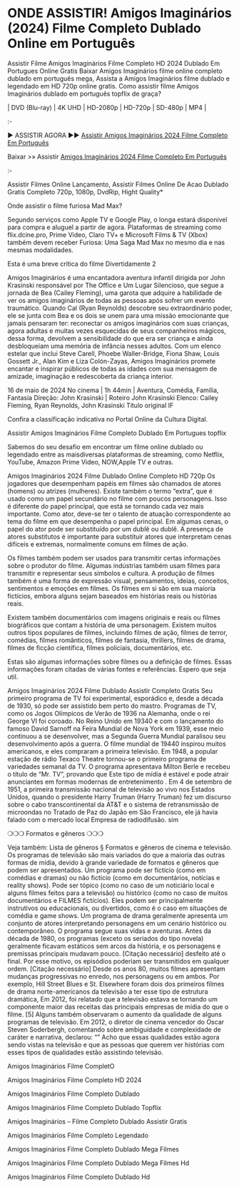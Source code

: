 # ONDE ASSISTIR! Amigos Imaginários (2024) Filme Completo Dublado Online em Português

Assistir Filme Amigos Imaginários Filme Completo HD 2024 Dublado Em Portugues Online Gratis Baixar Amigos Imaginários filme online completo dublado em português mega, Assista a Amigos Imaginários filme dublado e legendado em HD 720p online gratis. Como assistir filme Amigos Imaginários dublado em português topflix de graça?

| DVD (Blu-ray) | 4K UHD | HD-2080p | HD-720p | SD-480p | MP4 |

:-

► ASSISTIR AGORA ►► [Assistir Amigos Imaginários 2024 Filme Completo Em Português](https://4k.yeshq.biz/pt/movie/639720/)

Baixar >» Assistir [Amigos Imaginários 2024 Filme Completo Em Português](https://flix.dcine.pro/pt/movie/639720/)

:-

Assistir Filmes Online Lançamento, Assistir Filmes Online De Acao Dublado Gratis Completo 720p, 1080p, DvdRip, Hight Quality*

Onde assistir o filme furiosa Mad Max?

Segundo serviços como Apple TV e Google Play, o longa estará disponível para compra e aluguel a partir de agora. Plataformas de streaming como flix.dcine.pro, Prime Video, Claro TV+ e Microsoft Films & TV (Xbox) também devem receber Furiosa: Uma Saga Mad Max no mesmo dia e nas mesmas modalidades.

Esta é uma breve crítica do filme Divertidamente 2

Amigos Imaginários é uma encantadora aventura infantil dirigida por John Krasinski responsável por The Office e Um Lugar Silencioso, que segue a jornada de Bea (Cailey Fleming), uma garota que adquire a habilidade de ver os amigos imaginários de todas as pessoas após sofrer um evento traumático. Quando Cal (Ryan Reynolds) descobre seu extraordinário poder, ele se junta com Bea e os dois se unem para uma missão emocionante que jamais pensaram ter: reconectar os amigos imaginários com suas crianças, agora adultas e muitas vezes esquecidas de seus companheiros mágicos, dessa forma, devolvem a sensibilidade do que era ser criança e ainda desbloqueiam uma memória de infância nesses adultos. Com um elenco estelar que inclui Steve Carell, Phoebe Waller-Bridge, Fiona Shaw, Louis Gossett Jr., Alan Kim e Liza Colón-Zayas, Amigos Imaginários promete encantar e inspirar públicos de todas as idades com sua mensagem de amizade, imaginação e redescoberta da criança interior.

16 de maio de 2024 No cinema | 1h 44min | Aventura, Comédia, Família, Fantasia
Direção: John Krasinski | Roteiro John Krasinski
Elenco: Cailey Fleming, Ryan Reynolds, John Krasinski
Título original IF

Confira a classificação indicativa no Portal Online da Cultura Digital.

Assistir Amigos Imaginários Filme Completo Dublado Em Portugues topflix

Sabemos do seu desafio em encontrar um filme online dublado ou legendado entre as maisdiversas plataformas de streaming, como Netflix, YouTube, Amazon Prime Video, NOW,Apple TV e outras.

Amigos Imaginários 2024 Filme Dublado Online Completo HD 720p Os jogadores que desempenham papéis em filmes são chamados de atores (homens) ou atrizes (mulheres). Existe também o termo “extra”, que é usado como um papel secundário no filme com poucos personagens. Isso é diferente do papel principal, que está se tornando cada vez mais importante. Como ator, deve-se ter o talento de atuação correspondente ao tema do filme em que desempenha o papel principal. Em algumas cenas, o papel do ator pode ser substituído por um dublê ou dublê. A presença de atores substitutos é importante para substituir atores que interpretam cenas difíceis e extremas, normalmente comuns em filmes de ação.

Os filmes também podem ser usados para transmitir certas informações sobre o produtor do filme. Algumas indústrias também usam filmes para transmitir e representar seus símbolos e cultura. A produção de filmes também é uma forma de expressão visual, pensamentos, ideias, conceitos, sentimentos e emoções em filmes. Os filmes em si são em sua maioria fictícios, embora alguns sejam baseados em histórias reais ou histórias reais.

Existem também documentários com imagens originais e reais ou filmes biográficos que contam a história de uma personagem. Existem muitos outros tipos populares de filmes, incluindo filmes de ação, filmes de terror, comédias, filmes românticos, filmes de fantasia, thrillers, filmes de drama, filmes de ficção científica, filmes policiais, documentários, etc.

Estas são algumas informações sobre filmes ou a definição de filmes. Essas informações foram citadas de várias fontes e referências. Espero que seja util.

Amigos Imaginários 2024 Filme Dublado Assistir Completo Gratis Seu primeiro programa de TV foi experimental, esporádico e, desde a década de 1930, só pode ser assistido bem perto do mastro. Programas de TV, como os Jogos Olímpicos de Verão de 1936 na Alemanha, onde o rei George VI foi coroado. No Reino Unido em 19340 e com o lançamento do famoso David Sarnoff na Feira Mundial de Nova York em 1939, esse meio continuou a se desenvolver, mas a Segunda Guerra Mundial paralisou seu desenvolvimento após a guerra. O filme mundial de 19440 inspirou muitos americanos, e eles compraram a primeira televisão. Em 1948, a popular estação de rádio Texaco Theatre tornou-se o primeiro programa de variedades semanal da TV. O programa apresentava Milton Berle e recebeu o título de “Mr. TV”, provando que Este tipo de mídia é estável e pode atrair anunciantes em formas modernas de entretenimento . Em 4 de setembro de 1951, a primeira transmissão nacional de televisão ao vivo nos Estados Unidos, quando o presidente Harry Truman (Harry Truman) fez um discurso sobre o cabo transcontinental da AT&T e o sistema de retransmissão de microondas no Tratado de Paz do Japão em São Francisco, ele já havia falado com o mercado local Empresa de radiodifusão. sim

❍❍❍ Formatos e gêneros ❍❍❍

Veja também: Lista de gêneros § Formatos e gêneros de cinema e televisão. Os programas de televisão são mais variados do que a maioria das outras formas de mídia, devido à grande variedade de formatos e gêneros que podem ser apresentados. Um programa pode ser fictício (como em comédias e dramas) ou não fictício (como em documentários, notícias e reality shows). Pode ser tópico (como no caso de um noticiário local e alguns filmes feitos para a televisão) ou histórico (como no caso de muitos documentários e FILMES fictícios). Eles podem ser principalmente instrutivos ou educacionais, ou divertidos, como é o caso em situações de comédia e game shows. Um programa de drama geralmente apresenta um conjunto de atores interpretando personagens em um cenário histórico ou contemporâneo. O programa segue suas vidas e aventuras. Antes da década de 1980, os programas (exceto os seriados do tipo novela) geralmente ficavam estáticos sem arcos da história, e os personagens e premissas principais mudavam pouco. [Citação necessário] desfeito até o final. Por esse motivo, os episódios poderiam ser transmitidos em qualquer ordem. [Citação necessário] Desde os anos 80, muitos filmes apresentam mudanças progressivas no enredo, nos personagens ou em ambos. Por exemplo, Hill Street Blues e St. Elsewhere foram dois dos primeiros filmes de drama norte-americanos da televisão a ter esse tipo de estrutura dramática, Em 2012, foi relatado que a televisão estava se tornando um componente maior das receitas das principais empresas de mídia do que o filme. [5] Alguns também observaram o aumento da qualidade de alguns programas de televisão. Em 2012, o diretor de cinema vencedor do Oscar Steven Soderbergh, comentando sobre ambiguidade e complexidade de caráter e narrativa, declarou: “” Acho que essas qualidades estão agora sendo vistas na televisão e que as pessoas que querem ver histórias com esses tipos de qualidades estão assistindo televisão.

Amigos Imaginários Filme CompletO

Amigos Imaginários Filme Completo HD 2024

Amigos Imaginários Filme Completo Dublado

Amigos Imaginários Filme Completo Dublado Topflix

Amigos Imaginários – Filme Completo Dublado Assistir Gratis

Amigos Imaginários Filme Completo Legendado

Amigos Imaginários Filme Completo Dublado Mega Filmes

Amigos Imaginários Filme Completo Dublado Mega Filmes Hd

Amigos Imaginários Filme Completo Dublado Hd
